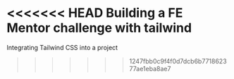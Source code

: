 <<<<<<< HEAD
Building a FE Mentor challenge with tailwind
=======
Integrating Tailwind CSS into a project
>>>>>>> 1247fbb0c9f4f0d7dcb6b771862377ae1eba8ae7
